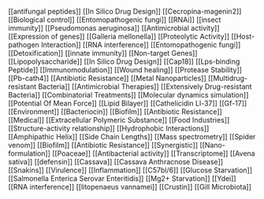 [[antifungal peptides]]
[[In Silico Drug Design]]
[[Cecropina-magenin2]]
[[Biological control]]
[[Entomopathogenic fungi]]
[[RNAi]]
[[insect immunity]]
[[Pseudomonas aeruginosa]]
[[Antimicrobial activity]]
[[Expression of genes]]
[[Galleria mellonella]]
[[Proteolytic Activity]]
[[Host-pathogen Interaction]]
[[RNA interference]]
[[Entomopathogenic fungi]]
[[Detoxification]]
[[innate immunity]]
[[Non-target Genes]]
[[Lipopolysaccharide]]
[[In Silico Drug Design]]
[[Cap18]]
[[Lps-binding Peptide]]
[[Immunomodulation]]
[[Wound healing]]
[[Protease Stability]]
[[Pb-cath4]]
[[Antibiotic Resistance]]
[[Metal Nanoparticles]]
[[Multidrug-resistant Bacteria]]
[[Antimicrobial Therapies]]
[[Extensively Drug-resistant Bacteria]]
[[Combinatorial Treatments]]
[[Molecular dynamics simulation]]
[[Potential Of Mean Force]]
[[Lipid Bilayer]]
[[Cathelicidin Ll-37]]
[[Gf-17]]
[[Environment]]
[[Bacteriocin]]
[[Biofilm]]
[[Antibiotic Resistance]]
[[Medical]]
[[Extracellular Polymeric Substance]]
[[Food Industries]]
[[Structure-activity relationship]]
[[Hydrophobic Interactions]]
[[Amphipathic Helix]]
[[Side Chain Lengths]]
[[Mass spectrometry]]
[[Spider venom]]
[[Biofilm]]
[[Antibiotic Resistance]]
[[Synergistic]]
[[Nano-formulation]]
[[Poaceae]]
[[Antibacterial activity]]
[[Transcriptome]]
[[Avena sativa]]
[[defensin]]
[[Cassava]]
[[Cassava Anthracnose Disease]]
[[Snakins]]
[[Virulence]]
[[Inflammation]]
[[C57bl/6]]
[[Glucose Starvation]]
[[Salmonella Enterica Serovar Enteritidis]]
[[Mg2+ Starvation]]
[[Ydei]]
[[RNA interference]]
[[litopenaeus vannamei]]
[[Crustin]]
[[Gill Microbiota]]
